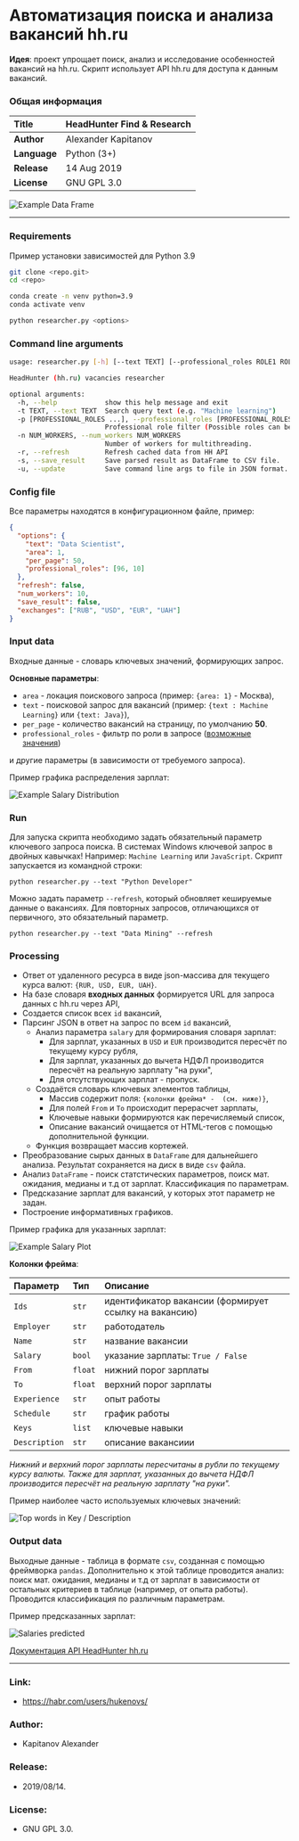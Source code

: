 # Автоматизация поиска и анализа вакансий hh.ru

**Идея**: проект упрощает поиск, анализ и исследование особенностей вакансий на hh.ru.
Скрипт использует API hh.ru для доступа к данным вакансий.

### Общая информация

| **Title**     | HeadHunter Find & Research    |
| :--           | :--                           |
| **Author**    | Alexander Kapitanov           |
| **Language**  | Python (3+)                   |
| **Release**   | 14 Aug 2019                   |
| **License**   | GNU GPL 3.0                   |

![Example Data Frame](img/prev_table.png "Example Data Frame")

____

### Requirements
Пример установки зависимостей для Python 3.9

```bash
git clone <repo.git>
cd <repo>

conda create -n venv python=3.9
conda activate venv

python researcher.py <options>
```

### Command line arguments
```bash
usage: researcher.py [-h] [--text TEXT] [--professional_roles ROLE1 ROLE2 ...] [--num_workers MAX_WORKERS] [--refresh] [--save_result] [--update]

HeadHunter (hh.ru) vacancies researcher

optional arguments:
  -h, --help            show this help message and exit
  -t TEXT, --text TEXT  Search query text (e.g. "Machine learning")
  -p [PROFESSIONAL_ROLES ...], --professional_roles [PROFESSIONAL_ROLES ...]
                        Professional role filter (Possible roles can be found here https://api.hh.ru/professional_roles)
  -n NUM_WORKERS, --num_workers NUM_WORKERS
                        Number of workers for multithreading.
  -r, --refresh         Refresh cached data from HH API
  -s, --save_result     Save parsed result as DataFrame to CSV file.
  -u, --update          Save command line args to file in JSON format.
```

### Config file
Все параметры находятся в конфигурационном файле, пример:
```json
{
  "options": {
    "text": "Data Scientist",
    "area": 1,
    "per_page": 50,
    "professional_roles": [96, 10]
  },
  "refresh": false,
  "num_workers": 10,
  "save_result": false,
  "exchanges": ["RUB", "USD", "EUR", "UAH"]
}
```

### Input data
Входные данные - словарь ключевых значений, формирующих запрос.

**Основные параметры**:
- `area` - локация поискового запроса (пример: `{area: 1}` - Москва),
- `text` - поисковой запрос для вакансий (пример: `{text : Machine Learning}` или `{text: Java}`),
- `per_page` - количество вакансий на страницу, по умолчанию **50**.
- `professional_roles` - фильтр по роли в запросе ([возможные значения](https://api.hh.ru/openapi/redoc#tag/Obshie-spravochniki/paths/~1professional_roles/get))

и другие параметры (в зависимости от требуемого запроса).

Пример графика распределения зарплат:

![Example Salary Distribution](img/from_to2.png "Example Salary Distribution")

### Run

Для запуска скрипта необходимо задать обязательный параметр ключевого запроса поиска. В системах Windows ключевой запрос в двойных кавычках! Например: `Machine Learning` или `JavaScript`.
Скрипт запускается из командной строки:

`python researcher.py --text "Python Developer"`

Можно задать параметр `--refresh`, который обновляет кешируемые данные о вакансиях. Для повторных запросов, отличающихся от первичного, это обязательный параметр.

`python researcher.py --text "Data Mining" --refresh`

### Processing
- Ответ от удаленного ресурса в виде json-массива для текущего курса валют: `{RUR, USD, EUR, UAH}`.
- На базе словаря **входных данных** формируется URL для запроса данных с hh.ru через API,
- Создается список всех `id` вакансий,
- Парсинг JSON в ответ на запрос по всем `id` вакансий,
    - Анализ параметра `salary` для формирования словаря зарплат:
        - Для зарплат, указанных в `USD` и `EUR` производится пересчёт по текущему курсу рубля,
        - Для зарплат, указанных до вычета НДФЛ производится пересчёт на реальную зарплату "на руки",
        - Для отсутствующих зарплат - пропуск.
    - Создаётся словарь ключевых элементов таблицы,
        - Массив содержит поля: `{колонки фрейма* -  (см. ниже)}`,
        - Для полей `From` и `To` происходит перерасчет зарплаты,
        - Ключевые навыки формируются как перечисляемый список,
        - Описание вакансий очищается от HTML-тегов с помощью дополнительной функции.
    - Функция возвращает массив кортежей.
- Преобразование сырых данных в `DataFrame` для дальнейшего анализа. Результат сохраняется на диск в виде `csv` файла.
- Анализ `DataFrame` - поиск статстических параметров, поиск мат. ожидания, медианы и т.д от зарплат. Классификация по параметрам.
- Предсказание зарплат для вакансий, у которых этот параметр не задан.
- Построение информативных графиков.

Пример графика для указанных зарплат:

![Example Salary Plot](img/from_to.png "Example Salary Plot")

**Колонки фрейма**:

| Параметр | Тип | Описание    |
| :-- | :-- | :-- |
| `Ids`           | `str`    | идентификатор вакансии (формирует ссылку на вакансию) |
| `Employer`     | `str`    | работодатель |
| `Name`         | `str`    | название вакансии |
| `Salary`       | `bool`   | указание зарплаты: `True / False` |
| `From`         | `float`  | нижний порог зарплаты |
| `To`           | `float`  | верхний порог зарплаты |
| `Experience`   | `str`    | опыт работы |
| `Schedule`     | `str`    | график работы |
| `Keys`         | `list`   | ключевые навыки |
| `Description`  | `str`    | описание вакансиии |

*Нижний и верхний порог зарплаты пересчитаны в рубли по текущему курсу валюты. Также для зарплат, указанных до вычета НДФЛ производится пересчёт на реальную зарплату "на руки".*

Пример наиболее часто используемых ключевых значений:

![Top words in Key / Description](img/most_freq_keys.png "Top words in [Keys / Description]")

### Output data
Выходные данные - таблица в формате `csv`, созданная с помощью фреймворка `pandas`. Дополнительно к этой таблице проводится анализ: поиск мат. ожидания, медианы и т.д от зарплат в зависимости от остальных критериев в таблице (например, от опыта работы). Проводится классификация по различным параметрам.

Пример предсказанных зарплат:

![Salaries predicted](img/predicted.png "Predicted Data")

[Документация API HeadHunter hh.ru](https://github.com/hhru/api "Head-Hunter API documentation")
____

### Link:
  * https://habr.com/users/hukenovs/

### Author:
  * Kapitanov Alexander

### Release:
  * 2019/08/14.

### License:
  * GNU GPL 3.0.
